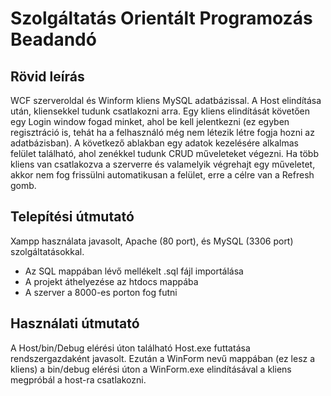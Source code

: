 # Szolgáltatás Orientált Programozás Beadandó

## Rövid leírás

WCF szerveroldal és Winform kliens MySQL adatbázissal. A Host elindítása után, kliensekkel tudunk csatlakozni arra. Egy kliens elindítását követően egy Login window fogad minket, ahol be kell jelentkezni (ez egyben regisztráció is, tehát ha a felhasználó még nem létezik létre fogja hozni az adatbázisban). A következő ablakban egy adatok kezelésére alkalmas felület található, ahol zenékkel tudunk CRUD műveleteket végezni. Ha több kliens van csatlakozva a szerverre és valamelyik végrehajt egy műveletet, akkor nem fog frissülni automatikusan a felület, erre a célre van a Refresh gomb.

## Telepítési útmutató

Xampp használata javasolt, Apache (80 port), és MySQL (3306 port) szolgáltatásokkal.

- Az SQL mappában lévő mellékelt .sql fájl importálása
- A projekt áthelyezése az htdocs mappába
- A szerver a 8000-es porton fog futni

## Használati útmutató

A Host/bin/Debug elérési úton található Host.exe futtatása rendszergazdaként javasolt. Ezután a WinForm nevű mappában (ez lesz a kliens) a bin/debug elérési úton a WinForm.exe elindításával a kliens megpróbál a host-ra csatlakozni.
